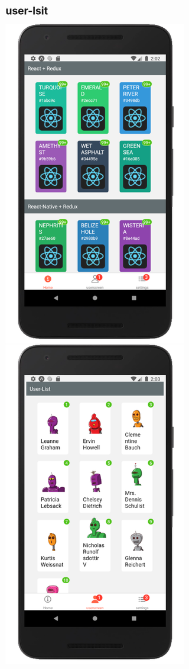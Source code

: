 # user-lsit

![Alt txt](https://github.com/kowshikce/user-lsit/blob/master/screenshots/Screenshot_%E0%A7%A8%E0%A7%A6%E0%A7%A8%E0%A7%A7%E0%A7%A6%E0%A7%A7%E0%A7%A7%E0%A7%A9_%E0%A7%A7%E0%A7%AA%E0%A7%A6%E0%A7%A8%E0%A7%AB%E0%A7%AB.png)
![Alt text](https://github.com/kowshikce/user-lsit/blob/master/screenshots/Screenshot_%E0%A7%A8%E0%A7%A6%E0%A7%A8%E0%A7%A7%E0%A7%A6%E0%A7%A7%E0%A7%A7%E0%A7%A9_%E0%A7%A7%E0%A7%AA%E0%A7%A6%E0%A7%A9%E0%A7%AB%E0%A7%AE.png)
